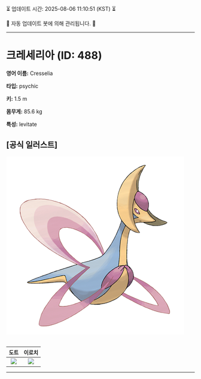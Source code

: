 
⏳ 업데이트 시간: 2025-08-06 11:10:51 (KST) ⏳

🤖 자동 업데이트 봇에 의해 관리됩니다. 🤖

---


# 크레세리아 (ID: 488)
**영어 이름:** Cresselia

**타입:** psychic

**키:** 1.5 m

**몸무게:** 85.6 kg

**특성:** levitate

## **[공식 일러스트]** 
![](https://raw.githubusercontent.com/PokeAPI/sprites/master/sprites/pokemon/other/official-artwork/488.png)
##
| 도트 | 이로치 |
|:----:|:------:|
| <img src="https://raw.githubusercontent.com/PokeAPI/sprites/master/sprites/pokemon/488.png" width="200"> | <img src="https://raw.githubusercontent.com/PokeAPI/sprites/master/sprites/pokemon/shiny/488.png" width="200"> |


---
